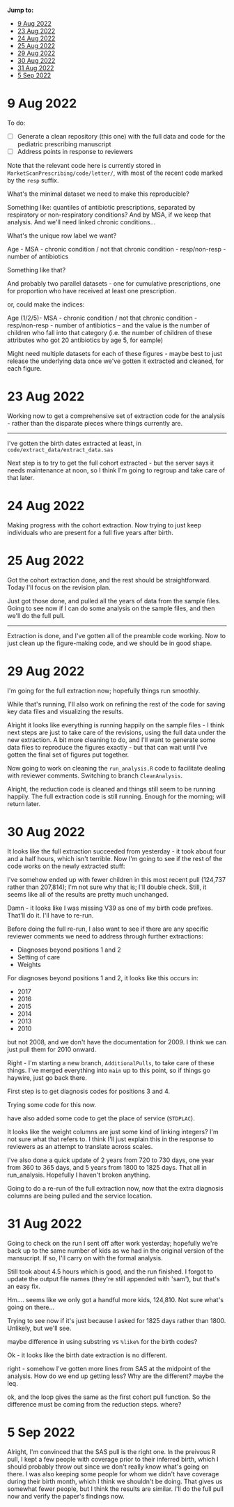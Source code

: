 __Jump to:__

- [9 Aug 2022](#9-Aug-2022)
- [23 Aug 2022](#23-Aug-2022)
- [24 Aug 2022](#24-Aug-2022)
- [25 Aug 2022](#25-Aug-2022)
- [29 Aug 2022](#29-Aug-2022)
- [30 Aug 2022](#30-Aug-2022)
- [31 Aug 2022](#31-Aug-2022)
- [5 Sep 2022](#5-Sep-2022)

# 9 Aug 2022
To do: 
- [ ] Generate a clean repository (this one) with the full data and code for the pediatric prescribing manuscript 
- [ ] Address points in response to reviewers 

Note that the relevant code here is currently stored in `MarketScanPrescribing/code/letter/`, with most of the recent code marked by the `resp` suffix. 

What's the minimal dataset we need to make this reproducible? 

Something like: quantiles of antibiotic prescriptions, separated by respiratory or non-respiratory conditions? And by MSA, if we keep that analysis. And we'll need linked chronic conditions... 

What's the unique row label we want? 

Age - MSA - chronic condition / not that chronic condition - resp/non-resp  - number of antibiotics 

Something like that? 

And probably two parallel datasets - one for cumulative prescriptions, one for proportion who have received at least one prescription. 

or, could make the indices: 

Age (1/2/5)- MSA - chronic condition / not that chronic condition - resp/non-resp  - number of antibiotics – and the value is the number of children who fall into that category (i.e. the number of children of these attributes who got 20 antibiotics by age 5, for eample) 

Might need multiple datasets for each of these figures - maybe best to just release the underlying data once we've gotten it extracted and cleaned, for each figure. 


# 23 Aug 2022 

Working now to get a comprehensive set of extraction code for the analysis - rather than the disparate pieces where things currently are. 

---

I've gotten the birth dates extracted at least, in `code/extract_data/extract_data.sas`

Next step is to try to get the full cohort extracted - but the server says it needs maintenance at noon, so I think I'm going to regroup and take care of that later. 

# 24 Aug 2022 

Making progress with the cohort extraction. Now trying to just keep individuals who are present for a full five years after birth. 


# 25 Aug 2022 

Got the cohort extraction done, and the rest should be straightforward. Today I'll focus on the revision plan. 

Just got those done, and pulled all the years of data from the sample files. Going to see now if I can do some analysis on the sample files, and then we'll do the full pull. 

---

Extraction is done, and I've gotten all of the preamble code working. Now to just clean up the figure-making code, and we should be in good shape. 


# 29 Aug 2022

I'm going for the full extraction now; hopefully things run smoothly. 

While that's running, I'll also work on refining the rest of the code for saving key data files and visualizing the results. 

Alright it looks like everything is running happily on the sample files - I think next steps are just to take care of the revisions, using the full data under the new extraction. A bit more cleaning to do, and I'll want to generate some data files to reproduce the figures exactly - but that can wait until I've gotten the final set of figures put together. 

Now going to work on cleaning the `run_analysis.R` code to facilitate dealing with reviewer comments. Switching to branch `CleanAnalysis`. 

Alright, the reduction code is cleaned and things still seem to be running happily. The full extraction code is still running. Enough for the morning; will return later. 


# 30 Aug 2022 

It looks like the full extraction succeeded from yesterday - it took about four and a half hours, which isn't terrible. Now I'm going to see if the rest of the code works on the newly extracted stuff: 

I've somehow ended up with fewer children in this most recent pull (124,737 rather than 207,814); I'm not sure why that is; I'll double check. Still, it seems like all of the results are pretty much unchanged. 

Damn - it looks like I was missing V39 as one of my birth code prefixes. That'll do it. I'll have to re-run. 

Before doing the full re-run, I also want to see if there are any specific reviewer comments we need to address through further extractions: 

- Diagnoses beyond positions 1 and 2
- Setting of care 
- Weights 

For diagnoses beyond positions 1 and 2, it looks like this occurs in: 
- 2017
- 2016
- 2015
- 2014
- 2013
- 2010

but not 2008, and we don't have the documentation for 2009. I think we can just pull them for 2010 onward. 

Right - I'm starting a new branch, `AdditionalPulls`, to take care of these things. I've merged everything into `main` up to this point, so if things go haywire, just go back there. 

First step is to get diagnosis codes for positions 3 and 4. 

Trying some code for this now. 

have also added some code to get the place of service (`STDPLAC`). 

It looks like the weight columns are just some kind of linking integers? I'm not sure what that refers to. I think I'll just explain this in the response to reviewers as an attempt to translate across scales. 

I've also done a quick update of 2 years from 720 to 730 days, one year from 360 to 365 days, and 5 years from 1800 to 1825 days. That all in run_analysis. Hopefully I haven't broken anything. 

Going to do a re-run of the full extraction now, now that the extra diagnosis columns are being pulled and the service location. 


# 31 Aug 2022 

Going to check on the run I sent off after work yesterday; hopefully we're back up to the same number of kids as we had in the original version of the mansucript. If so, I'll carry on with the formal analysis. 

Still took about 4.5 hours which is good, and the run finished. I forgot to update the output file names (they're still appended with 'sam'), but that's an easy fix. 

Hm.... seems like we only got a handful more kids, 124,810. Not sure what's going on there... 


Trying to see now if it's just because I asked for 1825 days rather than 1800. Unlikely, but we'll see. 

maybe difference in using substring vs `%like%` for the birth codes?

Ok - it looks like the birth date extraction is no different. 

right - somehow I've gotten more lines from SAS at the midpoint of the analysis. How do we end up getting less? Why are the different? maybe the leq. 


ok, and the loop gives the same as the first cohort pull function. So the difference must be coming from the reduction steps. where? 


# 5 Sep 2022 

Alright, I'm convinced that the SAS pull is the right one. In the preivous R pull, I kept a few people with coverage prior to their inferred birth, which I should probably throw out since we don't really know what's going on there. I was also keeping some people for whom we didn't have coverage during their birth month, which I think we shouldn't be doing. That gives us somewhat fewer people, but I think the results are similar. I'll do the full pull now and verify the paper's findings now. 




